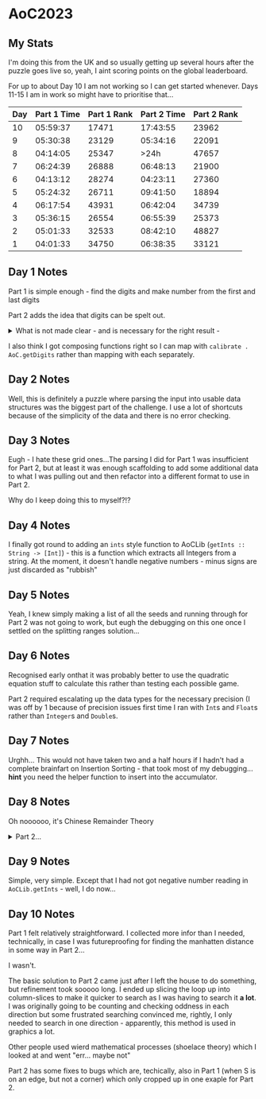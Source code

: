 # AoC2023

## My Stats

I'm doing this from the UK and so usually getting up several hours after the puzzle goes live so, yeah, I aint scoring points on the global leaderboard.

For up to about Day 10 I am not working so I can get started whenever. Days 11-15 I am in work so might have to prioritise that...

| Day | Part 1 Time | Part 1 Rank | Part 2 Time | Part 2 Rank |
| --- | --- | --- | --- | --- |
| 10 | 05:59:37 | 17471 | 17:43:55 | 23962 |
| 9 | 05:30:38 | 23129 | 05:34:16 | 22091 |
| 8 | 04:14:05 | 25347 | >24h | 47657 |
| 7 | 06:24:39 | 26888 | 06:48:13 | 21900 |
| 6 | 04:13:12 | 28274 | 04:23:11 | 27360 |
| 5 | 05:24:32 | 26711 | 09:41:50 | 18894 |
| 4 | 06:17:54 | 43931 | 06:42:04 | 34739 |
| 3 | 05:36:15 | 26554 | 06:55:39 | 25373 |
| 2 | 05:01:33 | 32533 | 08:42:10 | 48827 |
| 1 | 04:01:33 | 34750 | 06:38:35 | 33121 |

## Day 1 Notes
Part 1 is simple enough - find the digits and make number from the first and last digits

Part 2 adds the idea that digits can be spelt out. 
<details>
  <summary>What is not made clear - and is necessary for the right result - </summary>
  
  is that spelt out "digits" can overlap - so `eightwo` is actually `82`, not `8wo` (or `eigh2` if your matching in reverse)

  I added the `AoCLib.getDigits` function to do this including the overlapping (which I hate). Basically rather than skipping to the character after the end of the spelled out digit, it skips to the last character when continuing the search for digits. 

  I could also look at `getFirstDigit` and `getLastDigit` (based on a reversed list and backwards spelt digits) functions rather than finding all the digits then getting first and last...
</details>


I also think I got composing functions right so I can map with `calibrate . AoC.getDigits` rather than  mapping with each separately.

## Day 2 Notes
Well, this is definitely a puzzle where parsing the input into usable data structures was the biggest part of the challenge. I use a lot of shortcuts because of the simplicity of the data and there is no error checking. 

## Day 3 Notes
Eugh - I hate these grid ones...The parsing I did for Part 1 was insufficient for Part 2, but at least it was enough scaffolding to add some additional data to what I was pulling out and then refactor into a different format to use in Part 2. 

Why do I keep doing this to myself?!?

## Day 4 Notes
I finally got round to adding an `ints` style function to AoCLib (`getInts :: String -> [Int]`) - this is a function which extracts all Integers from a string. At the moment, it doesn't handle negative numbers - minus signs are just discarded as "rubbish"

## Day 5 Notes
Yeah, I knew simply making a list of all the seeds and running through for Part 2 was not going to work, but eugh the debugging on this one once I settled on the splitting ranges solution...

## Day 6 Notes
Recognised early onthat it was probably better to use the quadratic equation stuff to calculate this rather than testing each possible game.

Part 2 required escalating up the data types for the necessary precision (I was off by 1 because of precision issues first time I ran with `Ìnt`s and `Float`s rather than `Integer`s and `Double`s. 

## Day 7 Notes
Urghh... This would not have taken two and a half hours if I hadn't had a complete brainfart on Insertion Sorting - that took most of my debugging... **hint** you need the helper function to insert into the accumulator.

## Day 8 Notes
Oh noooooo, it's Chinese Remainder Theory

<details>
  <summary>Part 2...</summary> 
  
It helps to just "randomly" know that each cycle starts at ``..A`` and ends at ``..Z`` and be confident enough of that that then you can just use ``lcm`` (Lowest Common Multiplier) without having to worry about offsets. You just need to know that information. Or be told it explicitly.
</details>

## Day 9 Notes
Simple, very simple. Except that I had not got negative number reading in ``AoCLib.getInts`` - well, I do now...

## Day 10 Notes
Part 1 felt relatively straightforward. I collected more infor than I needed, technically, in case I was futureproofing for finding the manhatten distance in some way in Part 2...

I wasn't.

The basic solution to Part 2 came just after I left the house to do something, but refinement took sooooo long. I ended up slicing the loop up into column-slices to make it quicker to search as I was having to search it **a lot**. I was originally going to be counting and checking oddness in each direction but some frustrated searching convinced me, rightly, I only needed to search in one direction - apparently, this method is used in graphics a lot. 

Other people used wierd mathematical processes (shoelace theory) which I looked at and went "err... maybe not"

Part 2 has some fixes to bugs which are, techically, also in Part 1 (when S is on an edge, but not a corner) which only cropped up in one exaple for Part 2. 
